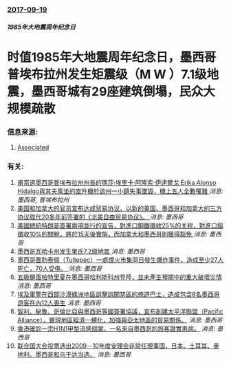 ### [2017-09-19](/news/2017/09/19/index.md)

##### 1985年大地震周年纪念日
# 时值1985年大地震周年纪念日，墨西哥普埃布拉州发生矩震级（M W ）7.1级地震，墨西哥城有29座建筑倒塌，民众大规模疏散 




### 信息来源:

1. [Associated](https://www.washingtonpost.com/world/the_americas/a-major-earthquake-shakes-mexico-city/2017/09/19/b8b8d444-9d67-11e7-b2a7-bc70b6f98089_story.html?utm_term=.8d2fb07e7558)

### 有关:

1. [甫當選墨西哥普埃布拉州州長的瑪莎·埃里卡·阿隆索·伊達爾戈 Erika Alonso Hidalgo與其夫乘坐的直升機於該州一小鎮失事墜毀，機上五人全數罹難 ](/zh/news/2018/12/24/甫當選墨西哥普埃布拉州州長的瑪莎-埃里卡-阿隆索-伊達爾戈-Erika-Alonso-Hidalgo與其夫乘坐的直升機於.md) _消息: 墨西哥, 普埃布拉州_
2. [美国和加拿大的官员宣布达成贸易协议，以新的美国、墨西哥和加拿大的三方协议取代20多年前签署的《北美自由贸易协议》。 ](/zh/news/2018/09/30/美国和加拿大的官员宣布达成贸易协议-以新的美国-墨西哥和加拿大的三方协议取代20多年前签署的-北美自由贸易协议.md) _消息: 墨西哥_
3. [美國總統特朗普簽署兩項並行的宣告，對進口鋼鐵徵收25%的关税，對進口鋁徵收10%的關稅，將於15天後實施，而加拿大和墨西哥則獲得豁免 ](/zh/news/2018/03/8/美國總統特朗普簽署兩項並行的宣告-對進口鋼鐵徵收25-的关税-對進口鋁徵收10-的關稅-將於15天後實施-而加拿大和墨西.md) _消息: 墨西哥_
4. [墨西哥瓦哈卡州发生里氏7.2级地震 ](/zh/news/2018/02/16/墨西哥瓦哈卡州发生里氏72级地震.md) _消息: 墨西哥_
5. [墨西哥圖肋泰佩（Tultepec）一處煙火市集同日發生爆炸事件，造成至少27人死亡，70人受傷。 ](/zh/news/2016/12/20/墨西哥圖肋泰佩-Tultepec-一處煙火市集同日發生爆炸事件-造成至少27人死亡-70人受傷.md) _消息: 墨西哥_
6. [五級颶風帕特里夏在墨西哥哈利斯科州登陸，並未產生預期中的重大破壞災情](/zh/news/2015/10/24/五級颶風帕特里夏在墨西哥哈利斯科州登陸-並未產生預期中的重大破壞災情.md) _消息: 墨西哥_
7. [埃及軍警在西部沙漠綠洲地區誤擊誤闖禁區的旅遊巴士，造成包含8名墨西哥遊客在內12人喪生](/zh/news/2015/09/13/埃及軍警在西部沙漠綠洲地區誤擊誤闖禁區的旅遊巴士-造成包含8名墨西哥遊客在內12人喪生.md) _消息: 墨西哥_
8. [ 智利、秘魯、哥倫比亞與墨西哥等國簽署協議，宣布創建太平洋聯盟（Pacific Alliance），實現地區經濟一體化，加強與亞太地區的貿易關係。](/zh/news/2012/06/6/智利-秘魯-哥倫比亞與墨西哥等國簽署協議-宣布創建太平洋聯盟-Pacific-Alliance-實現地區經濟一體化.md) _消息: 墨西哥_
9. [香港確診一宗H1N1甲型流感個案，一名來自墨西哥的旅客證實患病。](/zh/news/2009/05/1/香港確診一宗H1N1甲型流感個案-一名來自墨西哥的旅客證實患病.md) _消息: 墨西哥_
10. [联合国大会投票选出2009－10年度安理会非常任理事国，日本、土耳其、奥地利、墨西哥和乌干达当选。](/zh/news/2008/10/17/联合国大会投票选出2009-10年度安理会非常任理事国-日本-土耳其-奥地利-墨西哥和乌干达当选.md) _消息: 墨西哥_
